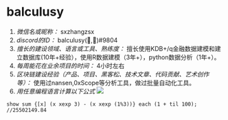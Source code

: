 # balculusy

1. *微信名或昵称：* sxzhangzsx
2. *discord的ID：* balculusy(🌽,🌽)#9804
3. *擅长的建设领域、语言或工具、熟练度：* 擅长使用KDB+/q金融数据建模和建立数据库(10年+经验），使用R数据建模（3年+），python数据分析（1年+）。
4. *每周能花在业余项目的时间：* 4小时左右
5. *区块链建设经验（产品、项目、黑客松、技术文章、代码贡献、艺术创作等）：* 使用过nansen,0xScope等分析工具，做过批量自动化工具。
6. *用任意编程语言计算以下公式*
![](https://latex.codecogs.com/svg.image?\sum_{n=1}^{100}\left&space;(n^{3}-\sqrt[3]{n}&space;\right&space;))

```KDB+/q
show sum {[x] (x xexp 3) - (x xexp (1%3))} each (1 + til 100); //25502149.84
```
